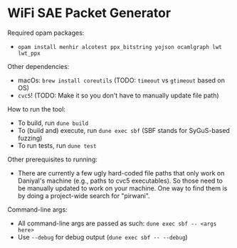 # WiFi SAE Packet Generator

Required opam packages:

* `opam install menhir alcotest ppx_bitstring yojson ocamlgraph lwt lwt_ppx`

Other dependencies:

* macOs: `brew install coreutils` (TODO: `timeout` vs `gtimeout` based on OS)
* `cvc5`! (TODO: Make it so you don't have to manually update file path)

How to run the tool:

* To build, run `dune build`
* To (build and) execute, run `dune exec sbf` (SBF stands for SyGuS-based fuzzing)
* To run tests, run `dune test`

Other prerequisites to running:

* There are currently a few ugly hard-coded file paths that only work on Daniyal's machine (e.g., paths to cvc5 executables).
  So those need to be manually updated to work on your machine. One way to find them is by doing a project-wide search for "pirwani".

Command-line args:
* All command-line args are passed as such: `dune exec sbf -- <args here>`
* Use `--debug` for debug output (`dune exec sbf -- --debug`)
